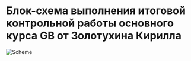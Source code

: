 # Блок-схема выполнения итоговой контрольной работы основного курса GB от Золотухина Кирилла
![Scheme](/images/scheme.png)